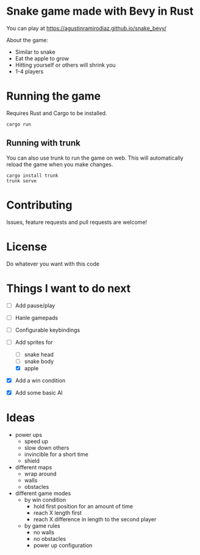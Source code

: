 # Snake game made with Bevy in Rust

You can play at https://agustinramirodiaz.github.io/snake_bevy/

About the game:

- Similar to snake
- Eat the apple to grow
- Hitting yourself or others will shrink you
- 1-4 players

# Running the game

Requires Rust and Cargo to be installed.

```
cargo run
```

## Running with trunk

You can also use trunk to run the game on web. This will automatically reload the game when you make changes.

```
cargo install trunk
trunk serve
```

# Contributing

Issues, feature requests and pull requests are welcome!

# License

Do whatever you want with this code

# Things I want to do next

- [ ] Add pause/play
- [ ] Hanle gamepads
- [ ] Configurable keybindings
- [ ] Add sprites for

  - [ ] snake head
  - [ ] snake body
  - [x] apple

- [x] Add a win condition
- [x] Add some basic AI

# Ideas

- power ups
  - speed up
  - slow down others
  - invincible for a short time
  - shield
- different maps
  - wrap around
  - walls
  - obstacles
- different game modes
  - by win condition
    - hold first position for an amount of time
    - reach X length first
    - reach X difference in length to the second player
  - by game rules
    - no walls
    - no obstacles
    - power up configuration
